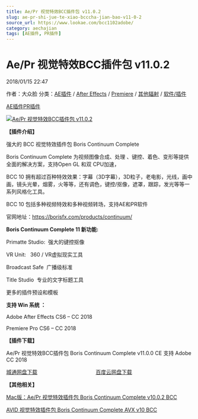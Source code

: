 ```yaml
---
title: Ae/Pr 视觉特效BCC插件包 v11.0.2
slug: ae-pr-shi-jue-te-xiao-bcccha-jian-bao-v11-0-2
source_url: https://www.lookae.com/bcc1102adobe/
category: aechajian
tags: [AE插件, PR插件]
---
```

# Ae/Pr 视觉特效BCC插件包 v11.0.2

2018/01/15 22:47

作者：大众脸
分类：[AE插件](https://www.lookae.com/after-effects/aechajian/) / [After Effects](https://www.lookae.com/after-effects/) / [Premiere](https://www.lookae.com/qitarjcj/premierezy/) / [其他辐射](https://www.lookae.com/others/) / [软件/插件](https://www.lookae.com/qitarjcj/)

[AE插件](https://www.lookae.com/tag/ae%e6%8f%92%e4%bb%b6/)[PR插件](https://www.lookae.com/tag/pr%e6%8f%92%e4%bb%b6/)

[![Ae/Pr 视觉特效BCC插件包 v11.0.2](https://www.lookae.com/wp-content/uploads/2017/10/BCC-11.jpg "Ae/Pr 视觉特效BCC插件包 v11.0.2-LookAE.com")](https://www.lookae.com/wp-content/uploads/2017/10/BCC-11.jpg)

**【插件介绍】**

强大的 BCC 视觉特效插件包 Boris Continuum Complete

Boris Continuum Complete 为视频图像合成、处理 、键控、着色、变形等提供全面的解决方案，支持Open GL 和双 CPU加速，

BCC 10 拥有超过百种特效效果：字幕（3D字幕），3D粒子，老电影，光线，画中画，镜头光晕，烟雾，火等等，还有调色，键控/抠像，遮罩，跟踪，发光等等一系列风格化工具。

BCC 10 包括多种视频特效和多种视频转场，支持AE和PR软件

官网地址：https://borisfx.com/products/continuum/

**Boris Continuum Complete 11 新功能:**

Primatte Studio:  强大的键控抠像

VR Unit:   360 / VR虚拟现实工具

Broadcast Safe  广播级标准

Title Studio  专业的文字标题工具

更多的插件预设和模板

**支持 Win 系统 ：**

Adobe After Effects CS6 – CC 2018

Premiere Pro CS6 – CC 2018

**【插件下载】**

Ae/Pr 视觉特效BCC插件包 Boris Continuum Complete v11.0.0 CE 支持 Adobe CC 2018

[城通网盘下载](https://lookae.ctfile.com/fs/680462-234258690)                                        [百度云网盘下载](https://pan.baidu.com/s/1c2ZxdM4)

**【其他相关】**

[Mac版：Ae/Pr 视觉特效插件包 Boris Continuum Complete v10.0.2 BCC](https://www.lookae.com/macbcc1002/)

[AVID 视觉特效插件包 Boris Continuum Complete AVX v10 BCC](http://page62.400gb.com/file/128904812)
